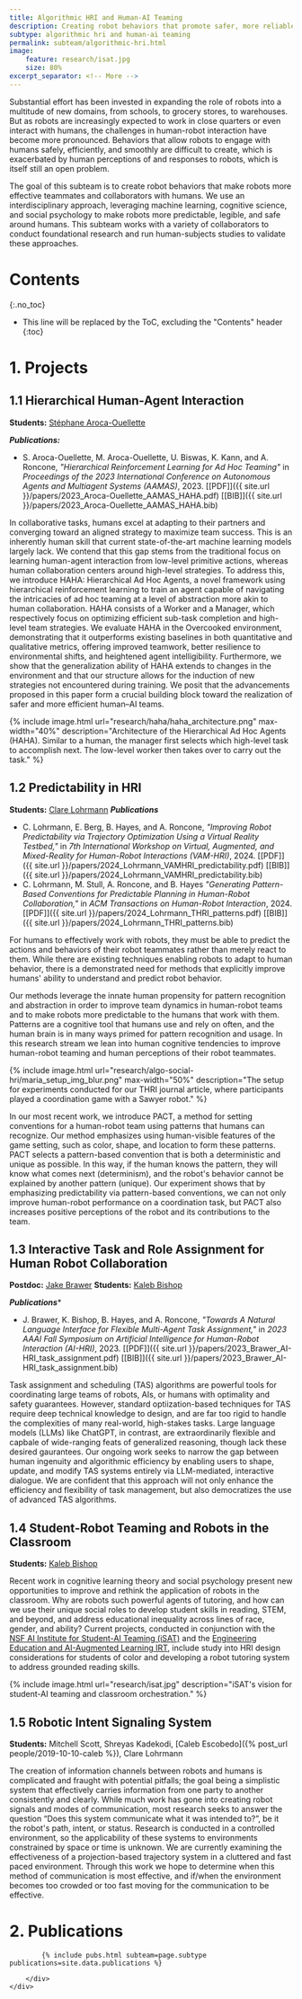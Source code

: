 ```yaml
---
title: Algorithmic HRI and Human-AI Teaming
description: Creating robot behaviors that promote safer, more reliable, and more effective interactions with humans
subtype: algorithmic hri and human-ai teaming
permalink: subteam/algorithmic-hri.html
image:
    feature: research/isat.jpg
    size: 80%
excerpt_separator: <!-- More -->
---
```


Substantial effort has been invested in expanding the role of robots into a multitude of new domains, from schools, to grocery stores, to warehouses.
But as robots are increasingly expected to work in close quarters or even interact with humans, the challenges in human-robot interaction have become more pronounced.
Behaviors that allow robots to engage with humans safely, efficiently, and smoothly are difficult to create, which is exacerbated by human perceptions of and responses to robots, which is itself still an open problem.

The goal of this subteam is to create robot behaviors that make robots more effective teammates and collaborators with humans. We use an interdisciplinary approach, leveraging machine learning, cognitive science, and social psychology to make robots more predictable, legible, and safe around humans. This subteam works with a variety of collaborators to conduct foundational research and run human-subjects studies to validate these approaches.

<!-- More -->

# Contents
{:.no_toc}

* This line will be replaced by the ToC, excluding the "Contents" header
{:toc}

# 1. Projects

## 1.1 Hierarchical Human-Agent Interaction

**Students:** [Stéphane Aroca-Ouellette](https://stephao.github.io/)

**_Publications:_**
- S. Aroca-Ouellette, M. Aroca-Ouellette, U. Biswas, K. Kann, and A. Roncone, _"Hierarchical Reinforcement Learning for Ad Hoc Teaming"_ in _Proceedings of the 2023 International Conference on Autonomous Agents and Multiagent Systems (AAMAS)_, 2023. [[PDF]]({{ site.url }}/papers/2023_Aroca-Ouellette_AAMAS_HAHA.pdf) [[BIB]]({{ site.url }}/papers/2023_Aroca-Ouellette_AAMAS_HAHA.bib)

In collaborative tasks, humans excel at adapting to their partners and converging toward an aligned strategy to maximize team success.
This is an inherently human skill that current state-of-the-art machine learning models largely lack.
We contend that this gap stems from the traditional focus on learning human-agent interaction from low-level primitive actions, whereas human collaboration centers around high-level strategies.
To address this, we introduce HAHA: Hierarchical Ad Hoc Agents, a novel framework using hierarchical reinforcement learning to train an agent capable of navigating the intricacies of ad hoc teaming at a level of abstraction more akin to human collaboration.
HAHA consists of a Worker and a Manager, which respectively focus on optimizing efficient sub-task completion and high-level team strategies.
We evaluate HAHA in the Overcooked environment, demonstrating that it outperforms existing baselines in both quantitative and qualitative metrics, offering improved teamwork, better resilience to environmental shifts, and heightened agent intelligibility. 
Furthermore, we show that the generalization ability of HAHA extends to changes in the environment and that our structure allows for the induction of new strategies not encountered during training.
We posit that the advancements proposed in this paper form a crucial building block toward the realization of safer and more efficient human–AI teams.

{% include image.html url="research/haha/haha_architecture.png" max-width="40%" description="Architecture of the Hierarchical Ad Hoc Agents (HAHA). Similar to a human, the manager first selects which high-level task to accomplish next. The low-level worker then takes over to carry out the task." %}

## 1.2 Predictability in HRI

**Students:** [Clare Lohrmann](https://cmlohrmann.github.io/)
**_Publications_**
- C. Lohrmann, E. Berg, B. Hayes, and A. Roncone, _"Improving Robot Predictability via Trajectory Optimization Using a Virtual Reality Testbed,"_ in _7th International Workshop on Virtual, Augmented, and Mixed-Reality for Human-Robot Interactions (VAM-HRI)_, 2024. [[PDF]]({{ site.url }}/papers/2024_Lohrmann_VAMHRI_predictability.pdf) [[BIB]]({{ site.url }}/papers/2024_Lohrmann_VAMHRI_predictability.bib)
- C. Lohrmann, M. Stull, A. Roncone, and B. Hayes _"Generating Pattern-Based Conventions for Predictable Planning in Human-Robot Collaboration,"_ in _ACM Transactions on Human-Robot Interaction_, 2024. [[PDF]]({{ site.url }}/papers/2024_Lohrmann_THRI_patterns.pdf) [[BIB]]({{ site.url }}/papers/2024_Lohrmann_THRI_patterns.bib)

For humans to effectively work with robots, they must be able to predict the actions and behaviors of their robot teammates rather than merely react to them. While there are existing techniques enabling robots to adapt to human behavior, there is a demonstrated need for methods that explicitly improve humans' ability to understand and predict robot behavior. 

Our methods leverage the innate human propensity for pattern recognition and abstraction in order to improve team dynamics in human-robot teams and to make robots more predictable to the humans that work with them. Patterns are a cognitive tool that humans use and rely on often, and the human brain is in many ways primed for pattern recognition and usage. In this research stream we lean into human cognitive tendencies to improve human-robot teaming and human perceptions of their robot teammates.

{% include image.html url="research/algo-social-hri/maria_setup_img_blur.png" max-width="50%" description="The setup for experiments conducted for our THRI journal article, where participants played a coordination game with a Sawyer robot." %}

In our most recent work, we introduce PACT, a method for setting conventions for a human-robot team using patterns that humans can recognize. Our method emphasizes using human-visible features of the game setting, such as color, shape, and location to form these patterns. PACT selects a pattern-based convention that is both a deterministic and unique as possible. In this way, if the human knows the pattern, they will know what comes next (determinism), and the robot's behavior cannot be explained by another pattern (unique). Our experiment shows that by emphasizing predictability via pattern-based conventions, we can not only improve human-robot performance on a coordination task, but PACT also increases positive perceptions of the robot and its contributions to the team. 

## 1.3 Interactive Task and Role Assignment for Human Robot Collaboration

**Postdoc:** [Jake Brawer](https://jakebrawer.com/)
**Students:** [Kaleb Bishop](https://kalebishop.github.io/)

**_Publications_***
- J. Brawer, K. Bishop, B. Hayes, and A. Roncone, _"Towards A Natural Language Interface for Flexible Multi-Agent Task Assignment,"_ in _2023 AAAI Fall Symposium on Artificial Intelligence for Human-Robot Interaction (AI-HRI)_, 2023. [[PDF]]({{ site.url }}/papers/2023_Brawer_AI-HRI_task_assignment.pdf) [[BIB]]({{ site.url }}/papers/2023_Brawer_AI-HRI_task_assignment.bib)

Task assignment and scheduling (TAS) algorithms are powerful tools for coordinating large teams of robots, AIs, or humans with optimality and safety guarantees.
However, standard optiization-based techniques for TAS require deep technical knowledge to design, and are far too rigid to handle the complexities of many real-world, high-stakes tasks.
Large language models (LLMs) like ChatGPT, in contrast, are extraordinarily flexible and capbale of wide-ranging feats of generalized reasoning, though lack these desired gaurantees.
Our ongoing work seeks to narrow the gap between human ingenuity and algorithmic efficiency by enabling users to shape, update, and modify TAS systems entirely via LLM-mediated, interactive dialogue.
We are confident that this approach will not only enhance the efficiency and flexibility of task management, but also democratizes the use of advanced TAS algorithms.

## 1.4 Student-Robot Teaming and Robots in the Classroom

**Students:** [Kaleb Bishop](https://kalebishop.github.io/)

Recent work in cognitive learning theory and social psychology present new opportunities to improve and rethink the application of robots in the classroom.
Why are robots such powerful agents of tutoring, and how can we use their unique social roles to develop student skills in reading, STEM, and beyond, and address educational inequality across lines of race, gender, and ability?
Current projects, conducted in conjunction with the [NSF AI Institute for Student-AI Teaming (iSAT)](https://www.colorado.edu/research/ai-institute/) and the [Engineering Education and AI-Augmented Learning IRT](https://www.colorado.edu/irt/engineering-education-ai/), include study into HRI design considerations for students of color and developing a robot tutoring system to address grounded reading skills.

{% include image.html url="research/isat.jpg" description="iSAT's vision for student-AI teaming and classroom orchestration." %}

## 1.5 Robotic Intent Signaling System

**Students:** Mitchell Scott, Shreyas Kadekodi, [Caleb Escobedo]({% post_url people/2019-10-10-caleb %}), Clare Lohrmann

The creation of information channels between robots and humans is complicated and fraught with potential pitfalls; the goal being a simplistic system that effectively carries information from one party to another consistently and clearly.
While much work has gone into creating robot signals and modes of communication, most research seeks to answer the question “Does this system communicate what it was intended to?”, be it the robot's path, intent, or status.
Research is conducted in a controlled environment, so the applicability of these systems to environments constrained by space or time is unknown.
We are currently examining the effectiveness of a projection-based trajectory system in a cluttered and fast paced environment.
Through this work we hope to determine when this method of communication is most effective, and if/when the environment becomes too crowded or too fast moving for the communication to be effective.

# 2. Publications

<section id="post-cv" style="padding-top: 0;">
    <div class="container">
        <div id="article">

            {% include pubs.html subteam=page.subtype publications=site.data.publications %}

        </div>
    </div>
</section>
